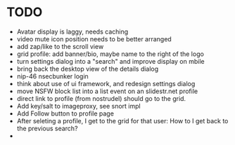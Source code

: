 # TODO 

- Avatar display is laggy, needs caching
- video mute icon position needs to be better arranged
- add zap/like to the scroll view
- grid profile: add banner/bio, maybe name to the right of the logo
- turn settings dialog into a "search" and improve display on mbile
- bring back the desktop view of the details dialog
- nip-46 nsecbunker login
- think about use of ui framework, and redesign settings dialog
- move NSFW block list into a list event on an slidestr.net profile
- direct link to profile (from nostrudel) should go to the grid.
- Add key/salt to imageproxy, see snort impl
- Add Follow button to profile page
- After seleting a profile, I get to the grid for that user: How to I get back to the previous search?
- 